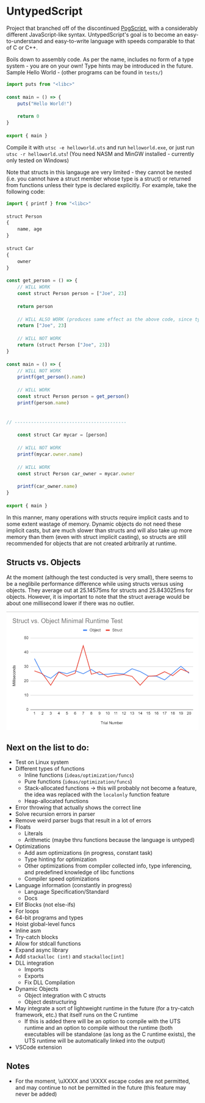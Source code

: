 # UntypedScript

Project that branched off of the discontinued [PogScript](https://github.com/User0332/PogScript), with a considerably different JavaScript-like syntax. UntypedScript's goal is to become an easy-to-understand and easy-to-write language with speeds comparable to that of C or C++.

Boils down to assembly code. As per the name, includes no form of a type system - you are on your own! Type hints may be introduced in the future. Sample Hello World - (other programs can be found in `tests/`)

```js
import puts from "<libc>"

const main = () => {
	puts("Hello World!")

	return 0
}

export { main }
```

Compile it with `utsc -e helloworld.uts` and run `helloworld.exe`, or just run `utsc -r helloworld.uts`! (You need NASM and MinGW installed - currently only tested on Windows)

Note that structs in this langauge are very limited - they cannot be nested (i.e. you cannot have a struct member whose type is a struct) or returned from functions unless their type is declared explicitly. For example, take the following code:
```js
import { printf } from "<libc>"

struct Person
{
	name, age
}

struct Car
{
	owner
}

const get_person = () => {
	// WILL WORK
	const struct Person person = ["Joe", 23]

	return person

	// WILL ALSO WORK (produces same effect as the above code, since types don't actually exist and the structs are just syntax sugar for arrays)
	return ["Joe", 23]

	// WILL NOT WORK
	return (struct Person ["Joe", 23])
}

const main = () => {
	// WILL NOT WORK
	printf(get_person().name)

	// WILL WORK
	const struct Person person = get_person()
	printf(person.name)


// -----------------------------------------

	const struct Car mycar = [person]

	// WILL NOT WORK
	printf(mycar.owner.name)

	// WILL WORK
	const struct Person car_owner = mycar.owner

	printf(car_owner.name)
}

export { main }
```

In this manner, many operations with structs require implicit casts and to some extent wastage of memory. Dynamic objects do not need these implicit casts, but are much slower than structs and will also take up more memory than them (even with struct implicit casting), so structs are still recommended for objects that are not created arbitrarily at runtime.

## Structs vs. Objects

At the moment (although the test conducted is very small), there seems to be a neglibile performance difference while using structs versus using objects. They average out at 25.14575ms for structs and 25.843025ms for objects. However, it is important to note that the struct average would be about one millisecond lower if there was no outlier.

![Chart of Struct vs. Object Performance](readme-assets/struct-obj-perf.png)

## Next on the list to do:

- Test on Linux system
- Different types of functions
	- Inline functions (`ideas/optimization/funcs`)
	- Pure functions (`ideas/optimization/funcs`)
	- Stack-allocated functions -> this will probably not become a feature, the idea was replaced with the `localonly` function feature
	- Heap-allocated functions
- Error throwing that actually shows the correct line
- Solve recursion errors in parser
- Remove weird parser bugs that result in a lot of errors
- Floats
	- Literals
	- Arithmetic (maybe thru functions because the language is untyped)
- Optimizations
	- Add asm optimizations (in progress, constant task)
	- Type hinting for optimization
	- Other optimizations from compiler collected info, type inferencing, and predefined knowledge of libc functions
	- Compiler speed optimizations
- Language information (constantly in progress)
	- Language Specification/Standard
	- Docs
- Elif Blocks (not else-ifs)
- For loops
- 64-bit programs and types
- Hoist global-level funcs
- Inline asm
- Try-catch blocks
- Allow for stdcall functions
- Expand async library
- Add `stackalloc (int)` and `stackalloc[int]`
- DLL integration
	- Imports
	- Exports
	- Fix DLL Compilation
- Dynamic Objects
	- Object integration with C structs
	- Object destructuring
- May integrate a sort of lightweight runtime in the future (for a try-catch framework, etc.) that itself runs on the C runtime
	- If this is added there will be an option to compile with the UTS runtime and an option to compile without the runtime (both executables will be standalone (as long as the C runtime exists), the UTS runtime will be automatically linked into the output)
- VSCode extension

## Notes

- For the moment, \uXXXX and \XXXX escape codes are not permitted, and may continue to not be permitted in the future (this feature may never be added)
